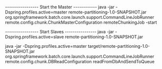 
----------------- Start the Master ------------
java -jar -Dspring.profiles.active=master remote-partitioning-1.0-SNAPSHOT.jar org.springframework.batch.core.launch.support.CommandLineJobRunner remote.config.chunk.ChunkMasterConfiguration remoteChunkingJob -start

----------------- Start Slaves ----------------
java -jar -Dspring.profiles.active=slave remote-partitioning-1.0-SNAPSHOT.jar


java -jar -Dspring.profiles.active=master target/remote-partitioning-1.0-SNAPSHOT.jar org.springframework.batch.core.launch.support.CommandLineJobRunner remote.config.chunk.DBReadConfiguration readFromDbAndSendToQueue

